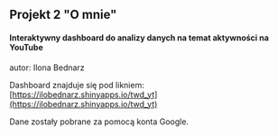 ## Projekt 2 "O mnie"
#### Interaktywny dashboard do analizy danych na temat aktywności na YouTube

autor: Ilona Bednarz

Dashboard znajduje się pod likniem: [https://ilobednarz.shinyapps.io/twd_yt](https://ilobednarz.shinyapps.io/twd_yt)

Dane zostały pobrane za pomocą konta Google.
